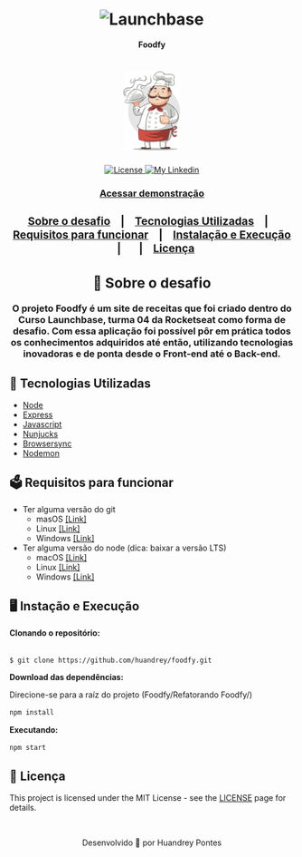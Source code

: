<h1 align="center">
    <img alt="Launchbase" src="https://storage.googleapis.com/golden-wind/bootcamp-launchbase/logo.png" width="260px" />
</h1>

<p align="center"> <b>Foodfy</b> </p>

<h1 align="center">
    <img alt="Foodfy" src="https://github.com/louiscavalcante/LaunchBaseBootcamp/blob/master/Foodfy/assets/chef.png" width="100px" />
</h1>

<p align="center">
  
  <a href="/LICENSE" > 
    <img alt="License" src="https://img.shields.io/badge/license-MIT-%23F8952D">
  </a>
 
  <a href="https://www.twitter.com/huapss" >
  <img alt="My Linkedin" src="https://img.shields.io/badge/-uandrei-gray?style=social&logo=twitter">
  </a>
 
</p>

[<h3 align="center">Acessar demonstração<h3>](https://foodfy-bootcamp.herokuapp.com/)

<p align="center">
  <a href="#sobre-o-desafio">Sobre o desafio</a>
  &nbsp;&nbsp;&nbsp;|&nbsp;&nbsp;&nbsp;
  <a href="#tecnologias-utilizadas">Tecnologias Utilizadas</a>
  &nbsp;&nbsp;&nbsp;|&nbsp;&nbsp;&nbsp;
  <a href="#requisitos-para-funcionar">Requisitos para funcionar</a>
  &nbsp;&nbsp;&nbsp;|&nbsp;&nbsp;&nbsp;
  <a href="#instalação-e-execução">Instalação e Execução</a>
  &nbsp;&nbsp;&nbsp;|&nbsp;&nbsp;&nbsp;
  <a href="#Licença"></a>
  &nbsp;&nbsp;&nbsp;|&nbsp;&nbsp;&nbsp;
  <a href="#memo-license">Licença</a>
</p>

## 🧩 Sobre o desafio
O projeto **Foodfy** é um site de receitas que foi criado dentro do Curso Launchbase, turma 04 da Rocketseat como forma de desafio. Com essa aplicação foi possível pôr em prática todos os conhecimentos adquiridos até então, utilizando tecnologias inovadoras e de ponta desde o Front-end até o Back-end.

## 🚀 Tecnologias Utilizadas
- [Node](nodejs.org)
- [Express](expressjs.org)
- [Javascript]()
- [Nunjucks](https://mozilla.github.io/nunjucks/)
- [Browsersync](https://www.browsersync.io/)
- [Nodemon](https://nodemon.io/)

## 🗳 Requisitos para funcionar 
- Ter alguma versão do git
  - masOS [[Link]](https://git-scm.com/download/mac)
  - Linux [[Link]](https://git-scm.com/download/linux)
  - Windows [[Link]](https://git-scm.com/download/win)
- Ter alguma versão do node (dica: baixar a versão LTS)
  - macOS [[Link]](https://nodejs.org/en/)
  - Linux [[Link]](https://nodejs.org/en/)
  - Windows [[Link]](https://nodejs.org/en/)

## 🖥 Instação e Execução

<b>Clonando o repositório:</b>

```bash 

$ git clone https://github.com/huandrey/foodfy.git

```

<b>Download das dependências:</b>
<p>Direcione-se para a raíz do projeto (Foodfy/Refatorando Foodfy/)</p>

```bash 
npm install
```

<b>Executando:</b>
```bash
npm start
```

## 📖 Licença

This project is licensed under the MIT License - see the [LICENSE](https://opensource.org/licenses/MIT) page for details.

<br>
<p align="center">Desenvolvido 💙 por Huandrey Pontes<p>

